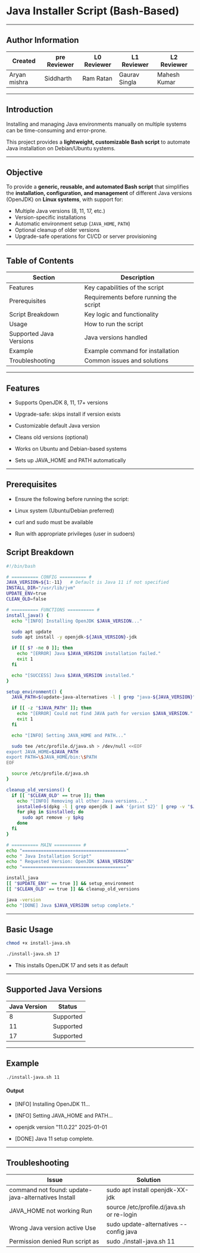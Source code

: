 #  Java Installer Script (Bash-Based)

---
## Author Information

| Created | pre Reviewer | L0 Reviewer | L1 Reviewer | L2 Reviewer |
|---------|--------------|-------------|-------------|-------------|
 Aryan mishra | Siddharth | Ram Ratan  | Gaurav Singla | Mahesh Kumar

---
## Introduction

Installing and managing Java environments manually on multiple systems can be time-consuming and error-prone.

This project provides a **lightweight, customizable Bash script** to automate Java installation on Debian/Ubuntu systems. 

---

## Objective

To provide a **generic, reusable, and automated Bash script** that simplifies the **installation, configuration, and management** of different Java versions (OpenJDK) on **Linux systems**, with support for:
- Multiple Java versions (8, 11, 17, etc.)
- Version-specific installations
- Automatic environment setup (`JAVA_HOME`, `PATH`)
- Optional cleanup of older versions
- Upgrade-safe operations for CI/CD or server provisioning

---

##  Table of Contents
|  Section	            | Description           |
|-----------------------|-----------------------|
| Features	            | Key capabilities of the script |
| Prerequisites	        | Requirements before running the script |
| Script Breakdown	    |      Key logic and functionality |
| Usage	|           How to run the script |
| Supported Java Versions |	Java versions handled |
| Example |	Example command for installation |
| Troubleshooting |	Common issues and solutions |

---
## Features
- Supports OpenJDK 8, 11, 17+ versions

- Upgrade-safe: skips install if version exists

- Customizable default Java version
 
- Cleans old versions (optional)

- Works on Ubuntu and Debian-based systems

- Sets up JAVA_HOME and PATH automatically

---
## Prerequisites

- Ensure the following before running the script:

- Linux system (Ubuntu/Debian preferred)

- curl and sudo must be available

- Run with appropriate privileges (user in sudoers)

## Script Breakdown
```bash
#!/bin/bash

# ========== CONFIG ========== #
JAVA_VERSION=${1:-11}   # Default is Java 11 if not specified
INSTALL_DIR="/usr/lib/jvm"
UPDATE_ENV=true
CLEAN_OLD=false

# ========== FUNCTIONS ========== #
install_java() {
  echo "[INFO] Installing OpenJDK $JAVA_VERSION..."

  sudo apt update
  sudo apt install -y openjdk-${JAVA_VERSION}-jdk

  if [[ $? -ne 0 ]]; then
    echo "[ERROR] Java $JAVA_VERSION installation failed."
    exit 1
  fi

  echo "[SUCCESS] Java $JAVA_VERSION installed."
}

setup_environment() {
  JAVA_PATH=$(update-java-alternatives -l | grep "java-${JAVA_VERSION}" | awk '{print $3}')

  if [[ -z "$JAVA_PATH" ]]; then
    echo "[ERROR] Could not find JAVA path for version $JAVA_VERSION."
    exit 1
  fi

  echo "[INFO] Setting JAVA_HOME and PATH..."

  sudo tee /etc/profile.d/java.sh > /dev/null <<EOF
export JAVA_HOME=$JAVA_PATH
export PATH=\$JAVA_HOME/bin:\$PATH
EOF

  source /etc/profile.d/java.sh
}

cleanup_old_versions() {
  if [[ "$CLEAN_OLD" == true ]]; then
    echo "[INFO] Removing all other Java versions..."
    installed=$(dpkg -l | grep openjdk | awk '{print $2}' | grep -v "$JAVA_VERSION")
    for pkg in $installed; do
      sudo apt remove -y $pkg
    done
  fi
}

# ========== MAIN ========== #
echo "======================================="
echo " Java Installation Script"
echo " Requested Version: OpenJDK $JAVA_VERSION"
echo "======================================="

install_java
[[ "$UPDATE_ENV" == true ]] && setup_environment
[[ "$CLEAN_OLD" == true ]] && cleanup_old_versions

java -version
echo "[DONE] Java $JAVA_VERSION setup complete."
```
---
##  Basic Usage
```bash
chmod +x install-java.sh
```
```bash
./install-java.sh 17
```
- This installs OpenJDK 17 and sets it as default

---

## Supported Java Versions
| Java Version	|      Status |
|---------------|-------------|
| 8	|   Supported |
| 11	| Supported |
| 17	| Supported |

---
## Example
```bash
./install-java.sh 11
```
#### Output
- [INFO] Installing OpenJDK 11...

- [INFO] Setting JAVA_HOME and PATH...
  
- openjdk version "11.0.22" 2025-01-01
  
-  [DONE] Java 11 setup complete.

---
## Troubleshooting
|  Issue	|  Solution |
|---------|-----------|
| command not found: update-java-alternatives	Install | sudo apt install openjdk-XX-jdk |
| JAVA_HOME not working	Run | source /etc/profile.d/java.sh or re-login |
| Wrong Java version active	Use | sudo update-alternatives --config java |
| Permission denied	Run script as | sudo ./install-java.sh 11 |




